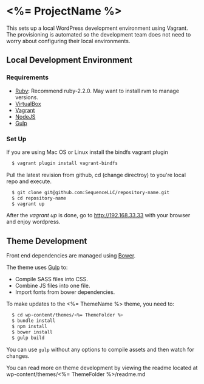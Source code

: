 # <%= ProjectName %>

This sets up a local WordPress development environment using Vagrant. The provisioning is automated so the development team does not need to worry
about configuring their local environments.

## Local Development Environment

### Requirements

* [Ruby](https://www.ruby-lang.org/en/): Recommend ruby-2.2.0. May want to install rvm to manage versions.
* [VirtualBox](https://www.virtualbox.org/)
* [Vagrant](https://www.vagrantup.com/)
* [NodeJS](https://nodejs.org/)
* [Gulp](http://gulpjs.com/)

### Set Up

If you are using Mac OS or Linux install the bindfs vagrant plugin 

```bash
  $ vagrant plugin install vagrant-bindfs
```

Pull the latest revision from github, cd (change directroy) to you're local repo and execute.

```bash
  $ git clone git@github.com:SequenceLLC/repository-name.git
  $ cd repository-name
  $ vagrant up
```

After the *vagrant up* is done, go to http://192.168.33.33 with your browser and enjoy wordpress.

## Theme Development

Front end dependencies are managed using [Bower](http://bower.io/).

The theme uses [Gulp](http://gulpjs.com/) to:
* Compile SASS files into CSS.
* Combine JS files into one file.
* Import fonts from bower dependencies.

To make updates to the <%= ThemeName %> theme, you need to:

```bash
  $ cd wp-content/themes/<%= ThemeFolder %>
  $ bundle install
  $ npm install
  $ bower install
  $ gulp build
```

You can use `gulp` without any options to compile assets and then watch for changes.

You can read more on theme development by viewing the readme located at wp-content/themes/<%= ThemeFolder %>/readme.md